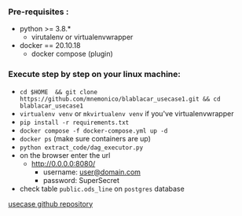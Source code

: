 ### Pre-requisites :
  - python >= 3.8.*
    - virutalenv or virtualenvwrapper
  - docker == 20.10.18
    - docker compose (plugin)

### Execute step by step on your linux machine:
- ```cd $HOME  && git clone https://github.com/mnemonico/blablacar_usecase1.git && cd blablacar_usecase1```
- ```virtualenv venv``` or ```mkvirtualenv venv``` if you've virtualenvwrapper
- ```pip install -r requirements.txt``` 
- ```docker compose -f docker-compose.yml up -d```
- ```docker ps``` (make sure containers are up)
- ```python extract_code/dag_executor.py```
- on the browser enter the url
  - http://0.0.0.0:8080/
    - username: user@domain.com
    - password: SuperSecret
- check table ```public.ods_line``` on ```postgres``` database




[usecase github repository](https://github.com/mnemonico/blablacar_usecase1.git)